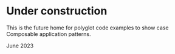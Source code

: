 # Under construction

This is the future home for polyglot code examples to show case Composable application patterns.

June 2023
